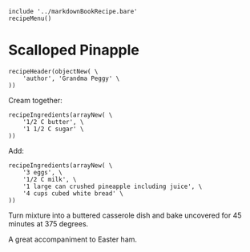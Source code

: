~~~ markdown-script
include '../markdownBookRecipe.bare'
recipeMenu()
~~~

# Scalloped Pinapple

~~~ markdown-script
recipeHeader(objectNew( \
    'author', 'Grandma Peggy' \
))
~~~

Cream together:

~~~ markdown-script
recipeIngredients(arrayNew( \
    '1/2 C butter', \
    '1 1/2 C sugar' \
))
~~~

Add:

~~~ markdown-script
recipeIngredients(arrayNew( \
    '3 eggs', \
    '1/2 C milk', \
    '1 large can crushed pineapple including juice', \
    '4 cups cubed white bread' \
))
~~~

Turn mixture into a buttered casserole dish and bake uncovered for 45 minutes at 375 degrees.

A great accompaniment to Easter ham.
